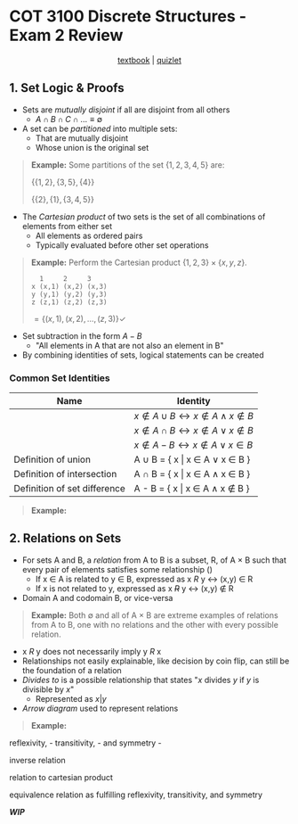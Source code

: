 # COT 3100 Discrete Structures - Exam 2 Review

<p style="text-align:center">
    <a href="../textbooks/COT3100_textbook.pdf">textbook</a> |
    <a href="https://quizlet.com/957758773/cot-3100-set-laws-identities-flash-cards">quizlet</a>
</p>

## 1. Set Logic & Proofs

- Sets are *mutually disjoint* if all are disjoint from all others
    - $A \cap B \cap C \cap ... \equiv \emptyset$
- A set can be *partitioned* into multiple sets:
    - That are mutually disjoint
    - Whose union is the original set

>**Example:** Some partitions of the set $\{1,2,3,4,5\}$ are:
>
>$\{\{1,2\},\{3,5\},\{4\}\}$
>
>$\{\{2\},\{1\},\{3,4,5\}\}$

- The *Cartesian product* of two sets is the set of all combinations of elements from either set
    - All elements as ordered pairs
    - Typically evaluated before other set operations

>**Example:** Perform the Cartesian product $\{1,2,3\} \times \{x,y,z\}$.
>
>```
>   1     2     3
> x (x,1) (x,2) (x,3)
> y (y,1) (y,2) (y,3)
> z (z,1) (z,2) (z,3)
>```
>
> $= \{(x,1), (x,2), \dots, (z,3)\} \checkmark$

- Set subtraction in the form $A - B$
    - "All elements in A that are not also an element in B"
- By combining identities of sets, logical statements can be created

### Common Set Identities
| Name                          | Identity                                                          |
|-------------------------------|-------------------------------------------------------------------|
|                               | $x \notin A \cup B \leftrightarrow x \notin A \land x \notin B$   |
|                               | $x \notin A \cap B \leftrightarrow x \notin A \lor x \notin B$    |
|                               | $x \notin A - B \leftrightarrow x \notin A \lor x \in B$          |
| Definition of union           | A $\cup$ B = { x \| x $\in$ A $\lor$ x $\in$ B }                  |
| Definition of intersection    | A $\cap$ B = { x \| x $\in$ A $\land$ x $\in$ B }                 |
| Definition of set difference  | A - B = { x \| x $\in$ A $\land$ x $\notin$ B }                   |

>**Example:** 
>
>
>
>
>

## 2. Relations on Sets

- For sets A and B, a *relation* from A to B is a subset, R, of A $\times$ B
such that every pair of elements satisfies some relationship ()
    - If x $\in$ A is related to y $\in$ B, expressed as x *R* y $\leftrightarrow$ (x,y) $\in$ R
    - If x is not related to y, expressed as x ~~*R*~~ y $\leftrightarrow$ (x,y) $\notin$ R
- Domain A and codomain B, or vice-versa

>**Example:** Both $\emptyset$ and all of A $\times$ B are extreme examples of relations from A to B,
>one with no relations and the other with every possible relation.

- x *R* y does not necessarily imply y *R* x
- Relationships not easily explainable, like decision by coin flip, can still be the foundation of a relation
- *Divides to* is a possible relationship that states "$x$ divides $y$ if $y$ is divisible by $x$"
    - Represented as $x | y$
- *Arrow diagram* used to represent relations

>**Example:**
>
>
>

reflexivity, - 
transitivity, -
and symmetry -

inverse relation

relation to cartesian product

equivalence relation as fulfilling reflexivity, transitivity, and symmetry

***WIP***